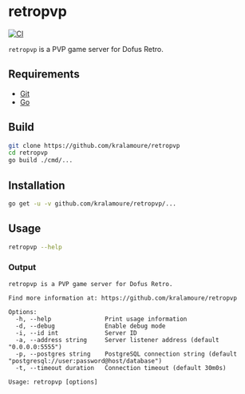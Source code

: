 # retropvp

[![CI](https://github.com/kralamoure/retropvp/actions/workflows/ci.yml/badge.svg)](https://github.com/kralamoure/retropvp/actions/workflows/ci.yml)

`retropvp` is a PVP game server for Dofus Retro.

## Requirements

- [Git](https://git-scm.com/)
- [Go](https://golang.org/)

## Build

```sh
git clone https://github.com/kralamoure/retropvp
cd retropvp
go build ./cmd/...
```

## Installation

```sh
go get -u -v github.com/kralamoure/retropvp/...
```

## Usage

```sh
retropvp --help
```

### Output

```text
retropvp is a PVP game server for Dofus Retro.

Find more information at: https://github.com/kralamoure/retropvp

Options:
  -h, --help               Print usage information
  -d, --debug              Enable debug mode
  -i, --id int             Server ID
  -a, --address string     Server listener address (default "0.0.0.0:5555")
  -p, --postgres string    PostgreSQL connection string (default "postgresql://user:password@host/database")
  -t, --timeout duration   Connection timeout (default 30m0s)

Usage: retropvp [options]
```
